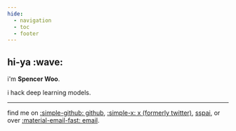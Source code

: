 ```yaml
---
hide:
  - navigation
  - toc
  - footer
---
```


<h2 markdown>hi-ya :wave:</h2>

i'm **Spencer Woo**.

i hack deep learning models.

---

find me on [:simple-github: github](https://github.com/spencerwooo), [:simple-x: x (formerly twitter)](https://x.com/realSpencerWoo), [sspai](https://sspai.com/u/spencerwoo/posts), or over [:material-email-fast: email](mailto:spencer.wushangbo@gmail.com).
